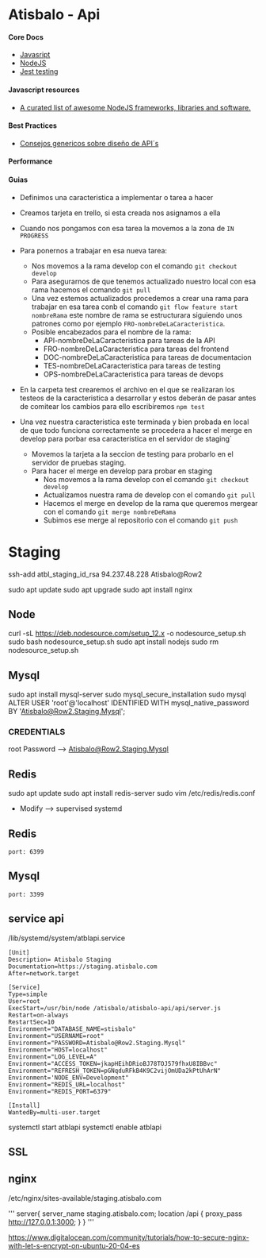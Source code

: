 # Atisbalo - Api

#### Core Docs

- [Javasript](https://developer.mozilla.org/es/docs/Web/JavaScript/Referencia)
- [NodeJS](https://nodejs.org/es/docs/)
- [Jest testing](https://jestjs.io/docs/en/getting-started)

#### Javascript resources

- [A curated list of awesome NodeJS frameworks, libraries and software.](https://github.com/sindresorhus/awesome-nodejs)

#### Best Practices

- [Consejos genericos sobre diseño de API´s](http://javisantana.com/2019/04/29/dise%C3%B1o-api.html)

#### Performance

#### Guias

- Definimos una caracteristica a implementar o tarea a hacer
- Creamos tarjeta en trello, si esta creada nos asignamos a ella
- Cuando nos pongamos con esa tarea la movemos a la zona de `IN PROGRESS`
- Para ponernos a trabajar en esa nueva tarea:

  - Nos movemos a la rama develop con el comando `git checkout develop`
  - Para asegurarnos de que tenemos actualizado nuestro local con esa rama hacemos el comando `git pull`
  - Una vez estemos actualizados procedemos a crear una rama para trabajar en esa tarea conb el comando `git flow feature start nombreRama` este nombre de rama se estructurara siguiendo unos patrones como por ejemplo `FRO-nombreDeLaCaracteristica`.
  - Posible encabezados para el nombre de la rama:
    - API-nombreDeLaCaracteristica para tareas de la API
    - FRO-nombreDeLaCaracteristica para tareas del frontend
    - DOC-nombreDeLaCaracteristica para tareas de documentacion
    - TES-nombreDeLaCaracteristica para tareas de testing
    - OPS-nombreDeLaCaracteristica para tareas de devops

- En la carpeta test crearemos el archivo en el que se realizaran los testeos de la caracteristica a desarrollar y estos deberán de pasar antes de comitear los cambios para ello escribiremos `npm test`

- Una vez nuestra caracteristica este terminada y bien probada en local de que todo funciona correctamente se procedera a hacer el merge en develop para porbar esa caracteristica en el servidor de staging`
  - Movemos la tarjeta a la seccion de testing para probarlo en el servidor de pruebas staging.
  - Para hacer el merge en develop para probar en staging
    - Nos movemos a la rama develop con el comando `git checkout develop`
    - Actualizamos nuestra rama de develop con el comando `git pull`
    - Hacemos el merge en develop de la rama que queremos mergear con el comando `git merge nombreDeRama`
    - Subimos ese merge al repositorio con el comando `git push`

# Staging
ssh-add atbl_staging_id_rsa
94.237.48.228
Atisbalo@Row2

sudo apt update
sudo apt upgrade
sudo apt install nginx

## Node
curl -sL https://deb.nodesource.com/setup_12.x -o nodesource_setup.sh
sudo bash nodesource_setup.sh
sudo apt install nodejs
sudo rm nodesource_setup.sh

## Mysql
sudo apt install mysql-server
sudo mysql_secure_installation
sudo mysql
ALTER USER 'root'@'localhost' IDENTIFIED WITH mysql_native_password BY 'Atisbalo@Row2.Staging.Mysql';

### CREDENTIALS
root
Password --> Atisbalo@Row2.Staging.Mysql

## Redis
sudo apt update
sudo apt install redis-server
sudo vim /etc/redis/redis.conf

 - Modify
 --> supervised systemd


## Redis
    port: 6399
## Mysql
    port: 3399


## service api
/lib/systemd/system/atblapi.service 
```
[Unit]
Description= Atisbalo Staging
Documentation=https://staging.atisbalo.com
After=network.target

[Service]
Type=simple
User=root
ExecStart=/usr/bin/node /atisbalo/atisbalo-api/api/server.js
Restart=on-always
RestartSec=10
Environment="DATABASE_NAME=stisbalo"
Environment="USERNAME=root"
Environment="PASSWORD=Atisbalo@Row2.Staging.Mysql"
Environment="HOST=localhost"
Environment="LOG_LEVEL=A"
Environment="ACCESS_TOKEN=jkapHEihDRioBJ78TOJ579fhxU8IBBvc"
Environment="REFRESH_TOKEN=pGNqduRFkB4K9C2vijOmUDa2kPtUhArN"
Environment='NODE_ENV=Development"
Environment="REDIS_URL=localhost"
Environment="REDIS_PORT=6379"

[Install]
WantedBy=multi-user.target
```
systemctl start atblapi
systemctl enable atblapi
## SSL


## nginx
/etc/nginx/sites-available/staging.atisbalo.com

'''
server{
	server_name staging.atisbalo.com;
        location /api {
                proxy_pass http://127.0.0.1:3000;
        }
}
'''


https://www.digitalocean.com/community/tutorials/how-to-secure-nginx-with-let-s-encrypt-on-ubuntu-20-04-es